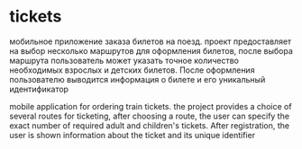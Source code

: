 # tickets

мобильное приложение заказа билетов на поезд. проект предоставляет на выбор несколько маршрутов для оформления билетов, после выбора маршрута пользователь может указать точное количество необходимых взрослых и детских билетов. После оформления пользователю выводится информация о билете и его уникальный идентификатор

mobile application for ordering train tickets. the project provides a choice of several routes for ticketing, after choosing a route, the user can specify the exact number of required adult and children's tickets. After registration, the user is shown information about the ticket and its unique identifier
